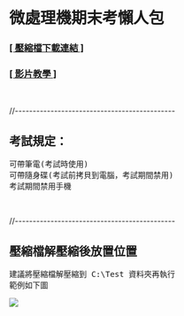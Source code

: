 <h1>微處理機期末考懶人包</h1>

<h3><a href="https://github.com/iambjlu/109-wei-chu-li-ji-final-exam/raw/main/懶人包/懶人包.zip"> [ 壓縮檔下載連結 ] </a></h3>
<h3><a href="https://www.youtube.com/playlist?list=PLy3zXB5cF7FNddqZnTlcHq3roLsJUeqo8"> [ 影片教學 ] </a></h3><br>

//---------------------------------------------

<h2>考試規定：</h2>
<pre>
可帶筆電(考試時使用)
可帶隨身碟(考試前拷貝到電腦，考試期間禁用)
考試期間禁用手機
</pre><br>

//---------------------------------------------

<h2>壓縮檔解壓縮後放置位置</h2>
<pre>
建議將壓縮檔解壓縮到 C:\Test 資料夾再執行
範例如下圖
</pre>
<img src="https://github.com/iambjlu/109-wei-chu-li-ji-final-exam-package-for-lazy-human/raw/main/懶人包/懶人包解壓縮後放置位置範例.jpg"></img><br>
